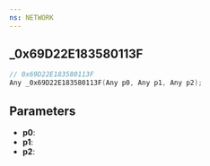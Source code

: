 ```yaml
---
ns: NETWORK
---
```

## _0x69D22E183580113F

```c
// 0x69D22E183580113F
Any _0x69D22E183580113F(Any p0, Any p1, Any p2);
```

## Parameters
* **p0**:
* **p1**:
* **p2**:
